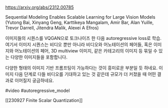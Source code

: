 https://arxiv.org/abs/2312.00785

Sequential Modeling Enables Scalable Learning for Large Vision Models (Yutong Bai, Xinyang Geng, Karttikeya Mangalam, Amir Bar, Alan Yuille, Trevor Darrell, Jitendra Malik, Alexei A Efros)

이미지들의 시퀀스를 VQGAN으로 토크나이즈 한 다음 autoregressive loss로 학습. 여기서 이미지 시퀀스는 비디오 뿐만 아니라 비디오와 어노테이션의 페어들, 혹은 이미지와 어노테이션의 페어, 3D multiview 이미지, 같은 카테고리의 이미지 등 묶일 수 있는 다양한 이미지들을 포함합니다.

다양한 형태의 이미지 기반 프롬프팅이 가능하다는 것이 흥미로운 부분일 듯 하네요. 이미지 다음 단계로 다들 비디오를 기대하고 있는 것 같은데 규모가 더 커졌을 때 어떤 결과로 이어질지 궁금하네요.

#video #autoregressive_model 

[[230927 Finite Scalar Quantization]]